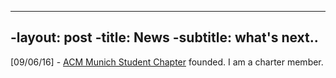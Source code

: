 ----
 -layout: post
 -title: News
 -subtitle: what's next..
----

[09/06/16] - [ACM Munich Student Chapter](http://munichacm.de/) founded. I am a charter member.
